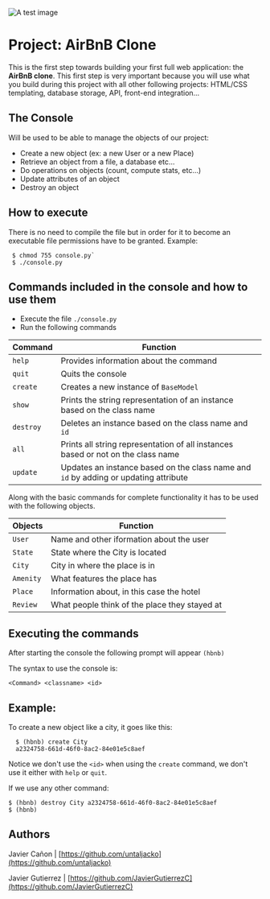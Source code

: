 ![A test image](https://camo.githubusercontent.com/a0c52a69dc410e983b8c63fa4aa57e83cb4157cd/68747470733a2f2f73332e616d617a6f6e6177732e636f6d2f696e7472616e65742d70726f6a656374732d66696c65732f686f6c626572746f6e7363686f6f6c2d6869676865722d6c6576656c5f70726f6772616d6d696e672b2f3236332f4842544e2d68626e622d46696e616c2e706e67)

# Project: AirBnB Clone


This is the first step towards building your first full web application: the  **AirBnB clone**. This first step is very important because you will use what you build during this project with all other following projects: HTML/CSS templating, database storage, API, front-end integration…

## The Console

 Will be used to be able to manage the objects of our project:

-   Create a new object (ex: a new User or a new Place)
-   Retrieve an object from a file, a database etc…
-   Do operations on objects (count, compute stats, etc…)
-   Update attributes of an object
-   Destroy an object


## How to execute
There is no need to compile the file but in order for it to become an executable file permissions have to be granted.
Example:

     $ chmod 755 console.py`
     $ ./console.py                 

## Commands included in the console and how to use them
* Execute the file ```./console.py```
* Run the following commands

| Command | Function  |
|--|--|
|`help`  | Provides information about the command |
|`quit`  | Quits the console |
|`create`  | Creates a new instance of `BaseModel` |
|`show`| Prints the string representation of an instance based on the class name|
|`destroy` | Deletes an instance based on the class name and `id`|
|`all` | Prints all string representation of all instances based or not on the class name |
|`update` | Updates an instance based on the class name and `id` by adding or updating attribute |

Along with the basic commands for complete functionality it has to be used with the following objects.

|Objects|Function  |
|--|--|
| `User`| Name and other iformation about the user |
| `State`  | State where the City is located |
| `City`  | City in where the place is in  |
| `Amenity`  | What features the place has |
| `Place`  | Information about, in this case the hotel  |
| `Review`  | What people think of the place they stayed at |

## Executing the commands
After starting the console the following prompt will appear `(hbnb)`

The syntax to use the console is: 

    <Command> <classname> <id>

## Example:
To create a new object like a city, it goes like this: 
  

      $ (hbnb) create City
      a2324758-661d-46f0-8ac2-84e01e5c8aef
Notice we don't use the `<id>` when using the `create` command, we don't use it either with `help` or `quit`.

If we use any other command:

    $ (hbnb) destroy City a2324758-661d-46f0-8ac2-84e01e5c8aef
    $ (hbnb)

## Authors

Javier Cañon | [https://github.com/untaljacko](https://github.com/untaljacko)

Javier Gutierrez  | [https://github.com/JavierGutierrezC](https://github.com/JavierGutierrezC)

